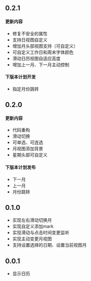 ## 0.2.1
#### 更新内容
- 修复不安全的属性
- 支持日视图自定义
- 增加月头部视图支持（可自定义）
- 可自定义工作日和周末字体颜色
- 滑动日历视图自适应高度
- 增加上一月、下一月主动控制

#### 下版本计划开发
- 指定月份跳转


## 0.2.0
#### 更新内容
- 代码重构
- 滑动切换
- 可单选、可连选
- 月视图添加背景
- 星期头部可自定义

#### 下版本计划发布
- 下一月
- 上一月
- 月份跳转

## 0.1.0

- 实现左右滑动切换月
- 实现自定义添加mark
- 实现滑动与点击时间变更监听
- 实现主动变更月视图
- 支持设置选择的日期、设置当前视图月

## 0.0.1

* 显示日历
